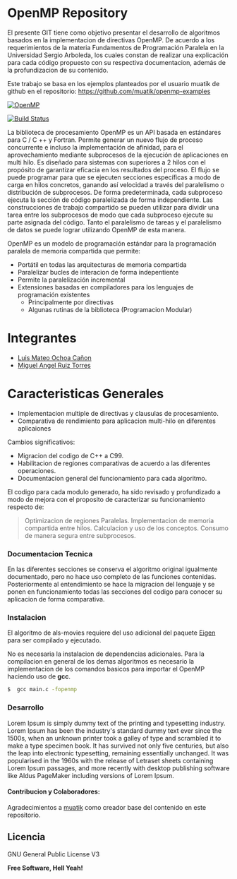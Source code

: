 # OpenMP Repository

El presente GIT tiene como objetivo presentar el desarrollo de algoritmos basados en la implementacion de directivas OpenMP. De acuerdo a los requerimientos de la materia Fundamentos de Programación Paralela en la Universidad Sergio Arboleda, los cuales constan de realizar una explicación para cada código propuesto con su respectiva documentacion, además de la profundizacion de su contenido.

Este trabajo se basa en los ejemplos planteados por el usuario muatik de github
en el repositorio: https://github.com/muatik/openmp-examples

[![OpenMP](https://www.openmp.org/wp-content/uploads/openmp-enabling-hpc-since-1997.png)](https://www.openmp.org/)

[![Build Status](https://travis-ci.org/joemccann/dillinger.svg?branch=master)](https://github.com/mateoochoa/Examples_Openmp.git)

La biblioteca de procesamiento OpenMP es un API basada en estándares para C / C ++ y Fortran. Permite generar un nuevo flujo de proceso concurrente e incluso la implementación de afinidad, para el aprovechamiento mediante subprocesos de la ejecución de aplicaciones en multi hilo. Es diseñado para sistemas con superiores a 2 hilos con el propósito de garantizar eficacia en los resultados del proceso. El flujo se puede programar para que se ejecuten secciones específicas a modo de carga en hilos concretos, ganando así velocidad a través del paralelismo o distribución de subprocesos. De forma predeterminada, cada subproceso ejecuta la sección de código paralelizada de forma independiente. Las construcciones de trabajo compartido se pueden utilizar para dividir una tarea entre los subprocesos de modo que cada subproceso ejecute su parte asignada del código. Tanto el paralelismo de tareas y el paralelismo de datos se puede lograr utilizando OpenMP de esta manera.

OpenMP es un modelo de programación estándar para la programación paralela de
memoria compartida que permite:

- Portátil en todas las arquitecturas de memoria compartida
- Paralelizar bucles de interacion de forma indepentiente
- Permite la paralelización incremental
- Extensiones basadas en compiladores para los lenguajes de programación existentes
    - Principalmente por directivas
    - Algunas rutinas de la biblioteca (Programacion Modular)

# Integrantes

  - [Luis Mateo Ochoa Cañon]
  - [Miguel Angel Ruiz Torres]

# Caracteristicas Generales

  - Implementacion multiple de directivas y clausulas de procesamiento.
  - Comparativa de rendimiento para aplicacion multi-hilo en diferentes aplicaiones

Cambios significativos:
  - Migracion del codigo de C++ a C99. 
  - Habilitacion de regiones comparativas de acuerdo a las diferentes operaciones.
  - Documentacion general del funcionamiento para cada algoritmo.

El codigo para cada modulo generado, ha sido revisado y profundizado a modo de mejora con el proposito de caracterizar su funcionamiento respecto de: 

> Optimizacion de regiones Paralelas.
> Implementacion de memoria compartida entre hilos.
> Calculacion y uso de los conceptos.
> Consumo de manera segura entre subprocesos.




### Documentacion Tecnica

En las diferentes secciones se conserva el algoritmo original igualmente documentado, pero no hace uso completo de las funciones contenidas. Posteriormente al entendimiento se hace la migracion del lenguaje y se ponen en funcionamiento todas las secciones del codigo para conocer su aplicacion de forma comparativa.

### Instalacion

El algoritmo de als-movies requiere del uso adicional del paquete [Eigen](http://robots.uc3m.es/gitbook-installation-guides/install-eigen.html) para ser compilado y ejecutado.

No es necesaria la instalacion de dependencias adicionales. Para la compilacion en general de los demas algoritmos es necesario la implementacion de los comandos basicos para importar el OpenMP haciendo uso de **gcc**.

```sh
$  gcc main.c -fopenmp
```

### Desarrollo

Lorem Ipsum is simply dummy text of the printing and typesetting industry. Lorem Ipsum has been the industry's standard dummy text ever since the 1500s, when an unknown printer took a galley of type and scrambled it to make a type specimen book. It has survived not only five centuries, but also the leap into electronic typesetting, remaining essentially unchanged. It was popularised in the 1960s with the release of Letraset sheets containing Lorem Ipsum passages, and more recently with desktop publishing software like Aldus PageMaker including versions of Lorem Ipsum.


#### Contribucion y Colaboradores:

Agradecimientos a [ muatik](https://github.com/muatik/openmp-examples) como creador base del contenido en este repositorio.


Licencia 
----

GNU General Public License V3


**Free Software, Hell Yeah!**


   [Luis Mateo Ochoa Cañon]: <https://github.com/mateoochoa>
   [Miguel Angel Ruiz Torres]: <https://github.com/miguelanruiz>
   
